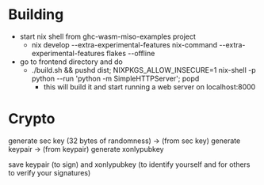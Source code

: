 
# Building
* start nix shell from ghc-wasm-miso-examples project
    * nix develop --extra-experimental-features nix-command --extra-experimental-features flakes --offline
* go to frontend directory and do 
    * ./build.sh && pushd dist; NIXPKGS_ALLOW_INSECURE=1 nix-shell -p python --run 'python -m SimpleHTTPServer'; popd
        * this will build it and start running a web server on localhost:8000

# Crypto 

generate sec key (32 bytes of randomness) 
-> (from sec key) generate keypair 
-> (from keypair) generate xonlypubkey

save keypair (to sign) and xonlypubkey (to identify yourself and for others to verify your signatures)
